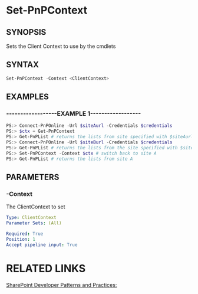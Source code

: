 # Set-PnPContext

## SYNOPSIS
Sets the Client Context to use by the cmdlets

## SYNTAX 

```powershell
Set-PnPContext -Context <ClientContext>
```


## EXAMPLES

### ------------------EXAMPLE 1------------------
```powershell
PS:> Connect-PnPOnline -Url $siteAurl -Credentials $credentials
PS:> $ctx = Get-PnPContext
PS:> Get-PnPList # returns the lists from site specified with $siteAurl
PS:> Connect-PnPOnline -Url $siteBurl -Credentials $credentials
PS:> Get-PnPList # returns the lists from the site specified with $siteBurl
PS:> Set-PnPContext -Context $ctx # switch back to site A
PS:> Get-PnPList # returns the lists from site A
```



## PARAMETERS

### -Context
The ClientContext to set

```yaml
Type: ClientContext
Parameter Sets: (All)

Required: True
Position: 1
Accept pipeline input: True
```

# RELATED LINKS

[SharePoint Developer Patterns and Practices:](http://aka.ms/sppnp)